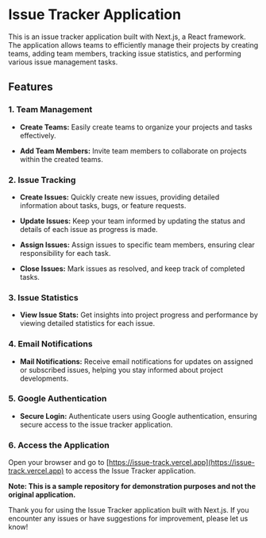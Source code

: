 # Issue Tracker Application

This is an issue tracker application built with Next.js, a React framework. The application allows teams to efficiently manage their projects by creating teams, adding team members, tracking issue statistics, and performing various issue management tasks.

## Features

### 1. Team Management

- **Create Teams:** Easily create teams to organize your projects and tasks effectively.

- **Add Team Members:** Invite team members to collaborate on projects within the created teams.

### 2. Issue Tracking

- **Create Issues:** Quickly create new issues, providing detailed information about tasks, bugs, or feature requests.

- **Update Issues:** Keep your team informed by updating the status and details of each issue as progress is made.

- **Assign Issues:** Assign issues to specific team members, ensuring clear responsibility for each task.

- **Close Issues:** Mark issues as resolved, and keep track of completed tasks.

### 3. Issue Statistics

- **View Issue Stats:** Get insights into project progress and performance by viewing detailed statistics for each issue.

### 4. Email Notifications

- **Mail Notifications:** Receive email notifications for updates on assigned or subscribed issues, helping you stay informed about project developments.

### 5. Google Authentication

- **Secure Login:** Authenticate users using Google authentication, ensuring secure access to the issue tracker application.

### 6. Access the Application

Open your browser and go to [https://issue-track.vercel.app](https://issue-track.vercel.app) to access the Issue Tracker application.

**Note: This is a sample repository for demonstration purposes and not the original application.**

Thank you for using the Issue Tracker application built with Next.js. If you encounter any issues or have suggestions for improvement, please let us know!
